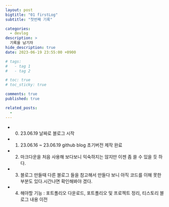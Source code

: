 ```yaml
---
layout: post
bigtitle: "01 firstLog"
subtitle: "첫번째 기록"

categories:
  - devlog
description: >
  기록을 남기자
hide_description: true
date: 2023-06-19 23:55:00 +0900

# tags:
#   - tag 1
#   - tag 2

# toc: true
# toc_sticky: true

comments: true
published: true

related_posts:
  -
---
```


- 0. 23.06.19 날짜로 블로그 시작
- 1. 23.06.16 ~ 23.06.19 github blog 초기버전 제작 완료
- 2. 마크다운을 처음 사용해 보다보니 익숙하지는 않지만 이젠 좀 쓸 수 있을 듯 하다.
- 3. 블로그 만들때 다른 블로그 들을 참고해서 만들다 보니 아직 코드를 이해 못한 부분도 있다.시간나면 확인해봐야 겠다.
- 4. 해야할 기능 : 포트폴리오 다운로드, 포트폴리오 및 프로젝트 정리, 티스토리 블로그 내용 이전
